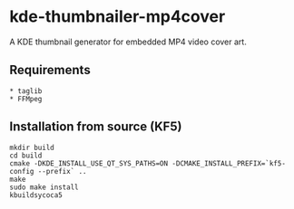 kde-thumbnailer-mp4cover
========================

A KDE thumbnail generator for embedded MP4 video cover art.

Requirements
------------------------

    * taglib
    * FFMpeg

Installation from source (KF5)
------------------------

    mkdir build
    cd build
    cmake -DKDE_INSTALL_USE_QT_SYS_PATHS=ON -DCMAKE_INSTALL_PREFIX=`kf5-config --prefix` ..
    make
    sudo make install
    kbuildsycoca5
